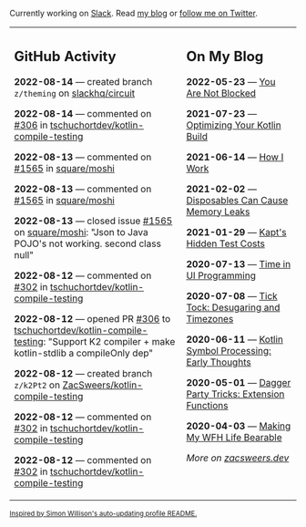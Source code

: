 Currently working on [Slack](https://slack.com/). Read [my blog](https://zacsweers.dev/) or [follow me on Twitter](https://twitter.com/ZacSweers).

<table><tr><td valign="top" width="60%">

## GitHub Activity
<!-- githubActivity starts -->
**2022-08-14** — created branch `z/theming` on [slackhq/circuit](https://github.com/slackhq/circuit)

**2022-08-14** — commented on [#306](https://github.com/tschuchortdev/kotlin-compile-testing/pull/306#issuecomment-1214458886) in [tschuchortdev/kotlin-compile-testing](https://github.com/tschuchortdev/kotlin-compile-testing)

**2022-08-13** — commented on [#1565](https://github.com/square/moshi/issues/1565#issuecomment-1214224230) in [square/moshi](https://github.com/square/moshi)

**2022-08-13** — commented on [#1565](https://github.com/square/moshi/issues/1565#issuecomment-1214213254) in [square/moshi](https://github.com/square/moshi)

**2022-08-13** — closed issue [#1565](https://github.com/square/moshi/issues/1565) on [square/moshi](https://github.com/square/moshi): "Json to Java POJO's not working. second class null"

**2022-08-12** — commented on [#302](https://github.com/tschuchortdev/kotlin-compile-testing/issues/302#issuecomment-1213537548) in [tschuchortdev/kotlin-compile-testing](https://github.com/tschuchortdev/kotlin-compile-testing)

**2022-08-12** — opened PR [#306](https://github.com/tschuchortdev/kotlin-compile-testing/pull/306) to [tschuchortdev/kotlin-compile-testing](https://github.com/tschuchortdev/kotlin-compile-testing): "Support K2 compiler + make kotlin-stdlib a compileOnly dep"

**2022-08-12** — created branch `z/k2Pt2` on [ZacSweers/kotlin-compile-testing](https://github.com/ZacSweers/kotlin-compile-testing)

**2022-08-12** — commented on [#302](https://github.com/tschuchortdev/kotlin-compile-testing/issues/302#issuecomment-1213527884) in [tschuchortdev/kotlin-compile-testing](https://github.com/tschuchortdev/kotlin-compile-testing)

**2022-08-12** — commented on [#302](https://github.com/tschuchortdev/kotlin-compile-testing/issues/302#issuecomment-1213512216) in [tschuchortdev/kotlin-compile-testing](https://github.com/tschuchortdev/kotlin-compile-testing)
<!-- githubActivity ends -->
</td><td valign="top" width="40%">

## On My Blog
<!-- blog starts -->
**2022-05-23** — [You Are Not Blocked](https://www.zacsweers.dev/you-are-not-blocked/)

**2021-07-23** — [Optimizing Your Kotlin Build](https://www.zacsweers.dev/optimizing-your-kotlin-build/)

**2021-06-14** — [How I Work](https://www.zacsweers.dev/how-i-work/)

**2021-02-02** — [Disposables Can Cause Memory Leaks](https://www.zacsweers.dev/disposables-can-cause-memory-leaks/)

**2021-01-29** — [Kapt's Hidden Test Costs](https://www.zacsweers.dev/kapts-hidden-test-costs/)

**2020-07-13** — [Time in UI Programming](https://www.zacsweers.dev/time-in-ui/)

**2020-07-08** — [Tick Tock: Desugaring and Timezones](https://www.zacsweers.dev/ticktock-desugaring-timezones/)

**2020-06-11** — [Kotlin Symbol Processing: Early Thoughts](https://www.zacsweers.dev/kotlin-symbol-processor-early-thoughts/)

**2020-05-01** — [Dagger Party Tricks: Extension Functions](https://www.zacsweers.dev/dagger-party-tricks-extension-functions/)

**2020-04-03** — [Making My WFH Life Bearable](https://www.zacsweers.dev/making-wfh-life-bearable/)
<!-- blog ends -->
_More on [zacsweers.dev](https://zacsweers.dev/)_
</td></tr></table>

<sub><a href="https://simonwillison.net/2020/Jul/10/self-updating-profile-readme/">Inspired by Simon Willison's auto-updating profile README.</a></sub>